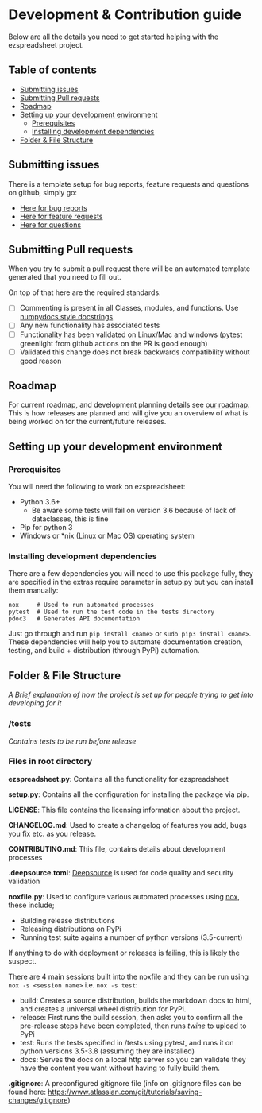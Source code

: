 # Development & Contribution guide

Below are all the details you need to get started helping with the ezspreadsheet project.


## Table of contents

- [Submitting issues](#submitting-issues)
- [Submitting Pull requests](#submitting-pull-requests)
- [Roadmap](#roadmap)
- [Setting up your development environment](#setting-up-your-development-environment)
  - [Prerequisites](#prerequisites)
  - [Installing development dependencies](#installing-development-dependencies)
- [Folder & File Structure](#folder--file-structure)

## Submitting issues

There is a template setup for bug reports, feature requests and questions on github, simply go:

- [Here for bug reports](https://github.com/Descent098/ezspreadsheet/issues/new?labels=bug&template=bug_report.md&title=%5BBUG%5D)
- [Here for feature requests](https://github.com/Descent098/ezspreadsheet/issues/new?labels=enhancement&template=feature_request.md&title=%5BFeature%5D)
- [Here for questions](https://github.com/Descent098/ezspreadsheet/issues/new?labels=documentation&template=question.md&title=%5Bquestion%5D)

## Submitting Pull requests

When you try to submit a pull request there will be an automated template generated that you need to fill out. 

On top of that here are the required standards:

- [ ] Commenting is present in all Classes, modules, and functions. Use [numpydocs style docstrings](https://numpydoc.readthedocs.io/en/latest/format.html)
- [ ] Any new functionality has associated tests
- [ ] Functionality has been validated on Linux/Mac and windows (pytest greenlight from github actions on the PR is good enough)
- [ ] Validated this change does not break backwards compatibility without good reason

## Roadmap

For current roadmap, and development planning details see [our roadmap](https://github.com/Descent098/ezspreadsheet/projects). This is how releases are planned and will give you an overview of what is being worked on for the current/future releases.

## Setting up your development environment

### Prerequisites

You will need the following to work on ezspreadsheet:

- Python 3.6+
  - Be aware some tests will fail on version 3.6 because of lack of dataclasses, this is fine
- Pip for python 3
- Windows or *nix (Linux or Mac OS) operating system

### Installing development dependencies

There are a few dependencies you will need to use this package fully, they are specified in the extras require parameter in setup.py but you can install them manually:

```
nox   	# Used to run automated processes
pytest 	# Used to run the test code in the tests directory
pdoc3	# Generates API documentation
```

Just go through and run ```pip install <name>``` or ```sudo pip3 install <name>```. These dependencies will help you to automate documentation creation, testing, and build + distribution (through PyPi) automation.



## Folder & File Structure

*A Brief explanation of how the project is set up for people trying to get into developing for it*

### /tests

*Contains tests to be run before release* 

### Files in root directory

**ezspreadsheet.py**: Contains all the functionality for ezspreadsheet

**setup.py**: Contains all the configuration for installing the package via pip.

**LICENSE**: This file contains the licensing information about the project.

**CHANGELOG.md**: Used to create a changelog of features you add, bugs you fix etc. as you release.

**CONTRIBUTING.md**: This file, contains details about development processes

**.deepsource.toml**: [Deepsource](https://deepsource.io/gh/Descent098/ezspreadsheet/) is used for code quality and security validation

**noxfile.py**: Used to configure various automated processes using [nox](https://nox.readthedocs.io/en/stable/), these include;

- Building release distributions
- Releasing distributions on PyPi
- Running test suite agains a number of python versions (3.5-current)

If anything to do with deployment or releases is failing, this is likely the suspect.

There are 4 main sessions built into the noxfile and they can be run using ```nox -s <session name>``` i.e. ```nox -s test```:

- build: Creates a source distribution, builds the markdown docs to html, and creates a universal wheel distribution for PyPi.
- release: First runs the build session, then asks you to confirm all the pre-release steps have been completed, then runs *twine* to upload to PyPi
- test: Runs the tests specified in /tests using pytest, and runs it on python versions 3.5-3.8 (assuming they are installed)
- docs: Serves the docs on a local http server so you can validate they have the content you want without having to fully build them.

**.gitignore**: A preconfigured gitignore file (info on .gitignore files can be found here: https://www.atlassian.com/git/tutorials/saving-changes/gitignore)

